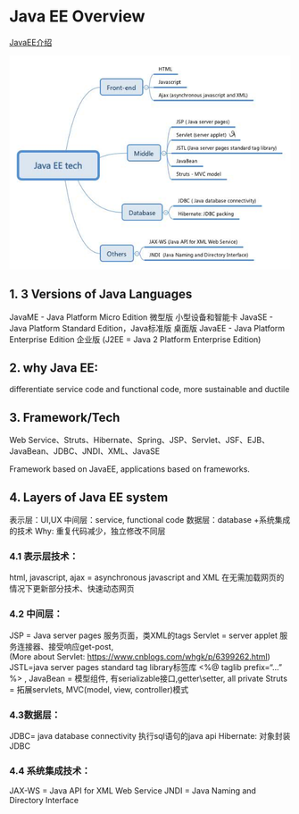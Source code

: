 
# Java EE Overview

[JavaEE介绍](https://blog.csdn.net/xinxin19881112/article/details/4523274)

![JavaEE Menu](https://github.com/hwhollywu/notes/blob/master/JavaEEOverview.jpg?raw=true)

## 1. 3 Versions of Java Languages
JavaME - Java Platform Micro Edition 微型版 小型设备和智能卡
JavaSE - Java Platform Standard Edition，Java标准版 桌面版
JavaEE - Java Platform Enterprise Edition 企业版
(J2EE = Java 2 Platform Enterprise Edition)

## 2. why Java EE:
differentiate service code and functional code, more sustainable and ductile

## 3. Framework/Tech
Web Service、Struts、Hibernate、Spring、JSP、Servlet、JSF、EJB、JavaBean、JDBC、JNDI、XML、JavaSE

Framework based on JavaEE, applications based on frameworks.

## 4. Layers of Java EE system
表示层：UI,UX
中间层：service, functional code
数据层：database
+系统集成的技术
Why: 重复代码减少，独立修改不同层

### 4.1 表示层技术： 
html, javascript, ajax = asynchronous javascript and XML 在无需加载网页的情况下更新部分技术、快速动态网页

### 4.2 中间层：
JSP = Java server pages 服务页面，类XML的tags
Servlet = server applet 服务连接器、接受响应get-post,  
(More about Servlet: https://www.cnblogs.com/whgk/p/6399262.html) 
JSTL=java server pages standard tag library标签库 <%@ taglib prefix=“…” %> , 
JavaBean = 模型组件, 有serializable接口,getter\setter, all private
Struts = 拓展servlets, MVC(model, view, controller)模式

### 4.3数据层：
JDBC= java database connectivity 执行sql语句的java api
Hibernate:  对象封装JDBC

### 4.4 系统集成技术：
JAX-WS = Java API for XML Web Service
JNDI = Java Naming and Directory Interface
